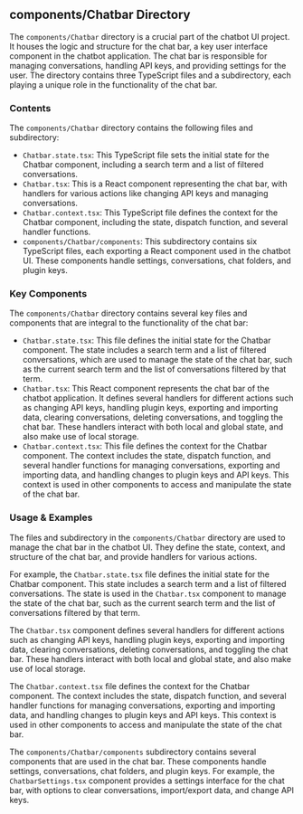 
## components/Chatbar Directory

The `components/Chatbar` directory is a crucial part of the chatbot UI project. It houses the logic and structure for the chat bar, a key user interface component in the chatbot application. The chat bar is responsible for managing conversations, handling API keys, and providing settings for the user. The directory contains three TypeScript files and a subdirectory, each playing a unique role in the functionality of the chat bar.

### Contents

The `components/Chatbar` directory contains the following files and subdirectory:

- `Chatbar.state.tsx`: This TypeScript file sets the initial state for the Chatbar component, including a search term and a list of filtered conversations.
- `Chatbar.tsx`: This is a React component representing the chat bar, with handlers for various actions like changing API keys and managing conversations.
- `Chatbar.context.tsx`: This TypeScript file defines the context for the Chatbar component, including the state, dispatch function, and several handler functions.
- `components/Chatbar/components`: This subdirectory contains six TypeScript files, each exporting a React component used in the chatbot UI. These components handle settings, conversations, chat folders, and plugin keys.

### Key Components

The `components/Chatbar` directory contains several key files and components that are integral to the functionality of the chat bar:

- `Chatbar.state.tsx`: This file defines the initial state for the Chatbar component. The state includes a search term and a list of filtered conversations, which are used to manage the state of the chat bar, such as the current search term and the list of conversations filtered by that term.
- `Chatbar.tsx`: This React component represents the chat bar of the chatbot application. It defines several handlers for different actions such as changing API keys, handling plugin keys, exporting and importing data, clearing conversations, deleting conversations, and toggling the chat bar. These handlers interact with both local and global state, and also make use of local storage.
- `Chatbar.context.tsx`: This file defines the context for the Chatbar component. The context includes the state, dispatch function, and several handler functions for managing conversations, exporting and importing data, and handling changes to plugin keys and API keys. This context is used in other components to access and manipulate the state of the chat bar.

### Usage & Examples

The files and subdirectory in the `components/Chatbar` directory are used to manage the chat bar in the chatbot UI. They define the state, context, and structure of the chat bar, and provide handlers for various actions.

For example, the `Chatbar.state.tsx` file defines the initial state for the Chatbar component. This state includes a search term and a list of filtered conversations. The state is used in the `Chatbar.tsx` component to manage the state of the chat bar, such as the current search term and the list of conversations filtered by that term.

The `Chatbar.tsx` component defines several handlers for different actions such as changing API keys, handling plugin keys, exporting and importing data, clearing conversations, deleting conversations, and toggling the chat bar. These handlers interact with both local and global state, and also make use of local storage.

The `Chatbar.context.tsx` file defines the context for the Chatbar component. The context includes the state, dispatch function, and several handler functions for managing conversations, exporting and importing data, and handling changes to plugin keys and API keys. This context is used in other components to access and manipulate the state of the chat bar.

The `components/Chatbar/components` subdirectory contains several components that are used in the chat bar. These components handle settings, conversations, chat folders, and plugin keys. For example, the `ChatbarSettings.tsx` component provides a settings interface for the chat bar, with options to clear conversations, import/export data, and change API keys.
